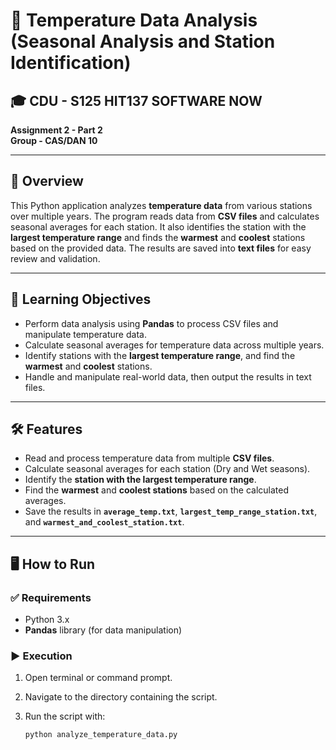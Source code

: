 # 🌳 **Temperature Data Analysis (Seasonal Analysis and Station Identification)**

## 🎓 CDU - S125 HIT137 SOFTWARE NOW

**Assignment 2 - Part 2**  
**Group - CAS/DAN 10**

---

## 📌 **Overview**

This Python application analyzes **temperature data** from various stations over multiple years. The program reads data from **CSV files** and calculates seasonal averages for each station. It also identifies the station with the **largest temperature range** and finds the **warmest** and **coolest** stations based on the provided data. The results are saved into **text files** for easy review and validation.

---

## 🧠 **Learning Objectives**

- Perform data analysis using **Pandas** to process CSV files and manipulate temperature data.
- Calculate seasonal averages for temperature data across multiple years.
- Identify stations with the **largest temperature range**, and find the **warmest** and **coolest** stations.
- Handle and manipulate real-world data, then output the results in text files.

---

## 🛠️ **Features**

- Read and process temperature data from multiple **CSV files**.
- Calculate seasonal averages for each station (Dry and Wet seasons).
- Identify the **station with the largest temperature range**.
- Find the **warmest** and **coolest stations** based on the calculated averages.
- Save the results in **`average_temp.txt`**, **`largest_temp_range_station.txt`**, and **`warmest_and_coolest_station.txt`**.

---

## 🖥️ **How to Run**

### ✅ **Requirements**

- Python 3.x
- **Pandas** library (for data manipulation)

### ▶️ **Execution**

1. Open terminal or command prompt.
2. Navigate to the directory containing the script.
3. Run the script with:

   ```bash
   python analyze_temperature_data.py

